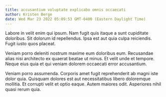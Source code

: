```yaml
---
title: accusantium voluptate explicabo omnis occaecati
author: Kristen Berge
date: Wed Mar 23 2022 05:09:53 GMT-0400 (Eastern Daylight Time)
---
```

Labore in velit enim qui ipsum. Nam fugit quis itaque a sunt cupiditate doloribus. Sit dolorum id repellendus. Ipsa est aut quia culpa reiciendis. Fugit iusto quos placeat.

 Veniam porro deleniti nostrum maxime eum doloribus eum. Recusandae alias nisi architecto ex quaerat beatae ut minus. Et velit unde et tempore. Neque eius quia et qui veniam dolorem occaecati error accusantium.

 Veniam porro assumenda. Corporis amet fugit reprehenderit ab magni iste dolor quia. Quisquam dolores est aut necessitatibus libero doloremque mollitia. Et corrupti velit et optio eaque. Autem maiores odit. Asperiores nihil quasi rerum quia.